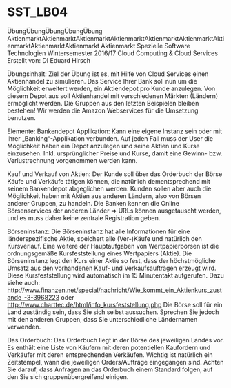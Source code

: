 # SST_LB04

ÜbungÜbungÜbungÜbungÜbung
AktienmarktAktienmarktAktienmarktAktienmarktAktienmarktAktienmarktAktienmarktAktienmarktAktienmarkt Aktienmarkt
Spezielle Software Technologien
Wintersemester 2016/17
Cloud Computing &
Cloud Services
Erstellt von:
DI Eduard Hirsch

Übungsinhalt:
Ziel der Übung ist es, mit Hilfe von Cloud Services einen Aktienhandel zu simulieren. Das Service Ihrer Bank soll nun um die Möglichkeit erweitert werden, ein Aktiendepot pro Kunde anzulegen. Von diesem Depot aus soll Aktienhandel mit verschiedenen Märkten (Ländern) ermöglicht werden.
Die Gruppen aus den letzten Beispielen bleiben bestehen!
Wir werden die Amazon Webservices für die Umsetzung benutzen.

Elemente:
Bankendepot Applikation:
Kann eine eigene Instanz sein oder mit Ihrer „Banking“-Applikation verbunden. Auf jeden Fall muss
der User die Möglichkeit haben ein Depot anzulegen und seine Aktien und Kurse einzusehen. Inkl.
ursprünglicher Preise und Kurse, damit eine Gewinn- bzw. Verlustrechnung vorgenommen werden
kann.

Kauf und Verkauf von Aktien:
Der Kunde soll über das Orderbuch der Börse Käufe und Verkäufe tätigen können, die natürlich
dementsprechend mit seinem Bankendepot abgeglichen werden.
Kunden sollen aber auch die Möglichkeit haben mit Aktien aus anderen Ländern, also von Börsen
anderer Gruppen, zu handeln. Die Banken kennen die Online Börsenservices der anderen Länder =>
URLs können ausgetauscht werden, und es muss daher keine zentrale Registration geben.

Börseninstanz:
Die Börseninstanz hat alle Informationen für eine länderspezifische Aktie, speichert alle (Ver-)Käufe
und natürlich den Kursverlauf.
Eine weitere der Hauptaufgaben von Wertpapierbörsen ist die ordnungsgemäße Kursfeststellung
eines Wertpapiers (Aktie). Die Börseninstanz legt den Kurs einer Aktie so fest, dass der
höchstmögliche Umsatz aus den vorhandenen Kauf- und Verkaufsaufträgen erzeugt wird. Diese
Kursfeststellung wird automatisch im 15 Minutentakt aufgerufen. Dazu siehe auch:
http://www.finanzen.net/special/nachricht/Wie_kommt_ein_Aktienkurs_zustande_-3-3968223
oder
http://www.charttec.de/html/info_kursfeststellung.php
Die Börse soll für ein Land zuständig sein, dass Sie sich selbst aussuchen. Sprechen Sie jedoch mit den
anderen Gruppen, dass Sie unterschiedliche Ländernamen verwenden.

Das Orderbuch:
Das Orderbuch liegt in der Börse des jeweiligen Landes vor. Es enthält eine Liste von Käufern mit
deren potentiellen Kaufordern und Verkäufer mit deren entsprechenden Verkäufen. Wichtig ist
natürlich ein Zeitstempel, wann die jeweiligen Orders/Aufträge eingegangen sind.
Achten Sie darauf, dass Anfragen an das Orderbuch einem Standard folgen, auf den Sie sich
gruppenübergreifend einigen.
